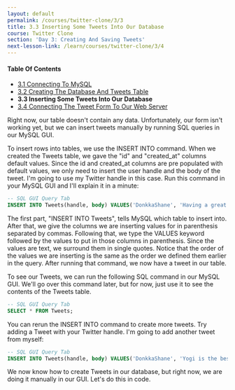 ```yaml
---
layout: default
permalink: /courses/twitter-clone/3/3
title: 3.3 Inserting Some Tweets Into Our Database
course: Twitter Clone
section: 'Day 3: Creating And Saving Tweets'
next-lesson-link: /learn/courses/twitter-clone/3/4
---
```


#### Table Of Contents

- [3.1 Connecting To MySQL](/learn/courses/twitter-clone/3/1)
- [3.2 Creating The Database And Tweets Table](/learn/courses/twitter-clone/3/2)
- **3.3 Inserting Some Tweets Into Our Database**
- [3.4 Connecting The Tweet Form To Our Web Server](/learn/courses/twitter-clone/3/4)

Right now, our table doesn't contain any data.  Unfortunately, our form isn't working yet, but we can insert tweets manually by running SQL queries in our MySQL GUI.

To insert rows into tables, we use the INSERT INTO command.  When we created the Tweets table, we gave the "id" and "created\_at" columns default values.  Since the id and created\_at columns are pre populated with default values, we only need to insert the user handle and the body of the tweet.  I'm going to use my Twitter handle in this case.  Run this command in your MySQL GUI and I'll explain it in a minute:

```sql
-- SQL GUI Query Tab
INSERT INTO Tweets(handle, body) VALUES('DonkkaShane', 'Having a great time teaching this Twitter clone course!');
```

The first part, "INSERT INTO Tweets", tells MySQL which table to insert into.  After that, we give the columns we are inserting values for in parenthesis separated by commas.  Following that, we type the VALUES keyword followed by the values to put in those columns in parenthesis.  Since the values are text, we surround them in single quotes.  Notice that the order of the values we are inserting is the same as the order we defined them earlier in the query.  After running that command, we now have a tweet in our table.

To see our Tweets, we can run the following SQL command in our MySQL GUI.  We'll go over this command later, but for now, just use it to see the contents of the Tweets table.

```sql
-- SQL GUI Query Tab
SELECT * FROM Tweets;
```

You can rerun the INSERT INTO command to create more tweets.  Try adding a Tweet with your Twitter handle.  I'm going to add another tweet from myself:

```sql
-- SQL GUI Query Tab
INSERT INTO Tweets(handle, body) VALUES('DonkkaShane', 'Yogi is the best dog in the world!');
```

We now know how to create Tweets in our database, but right now, we are doing it manually in our GUI.  Let's do this in code.

